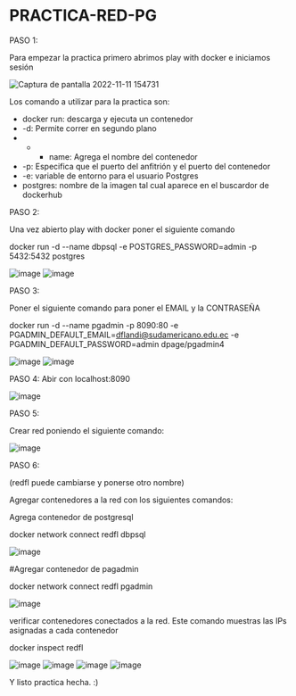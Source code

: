 # PRACTICA-RED-PG

PASO 1:

Para empezar la practica primero abrimos play with docker e iniciamos sesión

![Captura de pantalla 2022-11-11 154731](https://user-images.githubusercontent.com/91167254/201429122-005c34fa-95d5-478c-b039-dec5d7081f81.png)


Los comando a utilizar para la practica son: 
 * docker run: descarga y ejecuta un contenedor
 * -d: Permite correr en segundo plano
 * - - name: Agrega el nombre del contenedor
 * -p: Especifica que el puerto del anfitrión y el puerto del contenedor
 * -e: variable de entorno para el usuario Postgres
 *  postgres: nombre de la imagen tal cual aparece en el buscardor de dockerhub
 
 
 PASO 2:
 
 Una vez abierto play with docker poner el siguiente comando
 
 docker run -d --name dbpsql -e POSTGRES_PASSWORD=admin  -p 5432:5432 postgres
 
 
![image](https://user-images.githubusercontent.com/91167254/201429765-4c9388f3-48d0-4993-867c-51fb7f4780b7.png)
![image](https://user-images.githubusercontent.com/91167254/201429821-5a625f54-50be-43bd-9670-ba4d5ce627b7.png)

PASO 3:

Poner el siguiente comando para poner el EMAIL y la CONTRASEÑA

docker run -d --name pgadmin -p 8090:80 -e PGADMIN_DEFAULT_EMAIL=dflandi@sudamericano.edu.ec -e PGADMIN_DEFAULT_PASSWORD=admin dpage/pgadmin4

![image](https://user-images.githubusercontent.com/91167254/201430894-5beadba5-66f2-4b81-89c4-66ba76d62174.png)
![image](https://user-images.githubusercontent.com/91167254/201430924-6cffffe7-5029-4924-bf63-3d37a7960bc0.png)



PASO 4:
 Abir con localhost:8090
 
![image](https://user-images.githubusercontent.com/91167254/201431081-a1bbe06f-b3f4-46de-bd6e-3ddf29b074a9.png)


PASO 5:

Crear red poniendo el siguiente comando:

![image](https://user-images.githubusercontent.com/91167254/201431180-a78da5bd-c90f-42dd-b1dd-541daa9eb358.png)


PASO 6:

(redfl puede cambiarse y ponerse otro nombre)

Agregar contenedores a la red
con los siguientes comandos:


Agrega contenedor de postgresql

docker network connect redfl dbpsql

![image](https://user-images.githubusercontent.com/91167254/201431434-f902ebb2-d9a7-410c-adf8-92cd012ee999.png)



#Agregar contenedor de pagadmin

docker network connect redfl pgadmin

![image](https://user-images.githubusercontent.com/91167254/201431555-05da7083-a335-4a90-bea4-b589e156ac04.png)



verificar contenedores conectados a la red. Este comando muestras las IPs
asignadas a cada contenedor

docker inspect redfl

![image](https://user-images.githubusercontent.com/91167254/201431860-f98ef27b-1de7-4297-9e62-3c15a019ee22.png)
![image](https://user-images.githubusercontent.com/91167254/201431888-0ae26a3a-bb43-4941-97e0-e261f7b20de0.png)
![image](https://user-images.githubusercontent.com/91167254/201431908-293d03d6-3e36-4ba5-85e4-d29ea12d6fea.png)
![image](https://user-images.githubusercontent.com/91167254/201431939-8a72aef2-5ad9-4953-aa1c-4dc856e2a193.png)

Y listo practica hecha. :)



